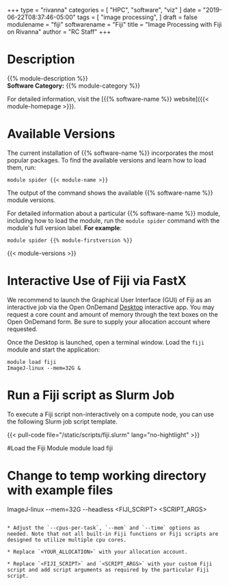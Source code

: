 +++
type = "rivanna"
categories = [
  "HPC",
  "software",
  "viz"
]
date = "2019-06-22T08:37:46-05:00"
tags = [
  "image processing",
]
draft = false
modulename = "fiji"
softwarename = "Fiji"
title = "Image Processing with Fiji on Rivanna"
author = "RC Staff"
+++

# Description
{{% module-description %}}
<br>
**Software Category:** {{% module-category %}}

For detailed information, visit the [{{% software-name %}} website]({{< module-homepage >}}).

# Available Versions
The current installation of {{% software-name %}} incorporates the most popular packages. To find the available versions and learn how to load them, run:

```
module spider {{< module-name >}}
```

The output of the command shows the available {{% software-name %}} module versions.

For detailed information about a particular {{% software-name %}} module, including how to load the module, run the `module spider` command with the module's full version label. __For example__:
```
module spider {{% module-firstversion %}}
```

{{< module-versions >}}


# Interactive Use of Fiji via FastX

We recommend to launch the Graphical User Interface (GUI) of Fiji as an interactive job via the Open OnDemand [Desktop](/userinfo/rivanna/ood/desktop) interactive app.  You may request a core count and amount of memory through the text boxes on the Open OnDemand form.  Be sure to supply your allocation account where requested.

Once the Desktop is launched, open a terminal window.  Load the `fiji` module and start the application: 

```
module load fiji
ImageJ-linux --mem=32G &
```

# Run a Fiji script as Slurm Job

To execute a Fiji script non-interactively on a compute node, you can use the following Slurm job script template.

{{< pull-code file="/static/scripts/fiji.slurm" lang="no-hightlight" >}}

#Load the Fiji Module
module load fiji

# Change to temp working directory with example files
ImageJ-linux --mem=32G --headless <FIJI_SCRIPT> <SCRIPT_ARGS>
```

* Adjust the `--cpus-per-task`, `--mem` and `--time` options as needed. Note that not all built-in Fiji functions or Fiji scripts are designed to utilize multiple cpu cores.
 
* Replace `<YOUR_ALLOCATION>` with your allocation account.

* Replace `<FIJI_SCRIPT>` and `<SCRIPT_ARGS>` with your custom Fiji script and add script arguments as required by the particular Fiji script.
